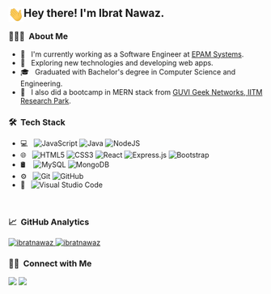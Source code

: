 <h2> <img alt="hi" src="wave.gif" width="30px" align="left"/> Hey there! I'm Ibrat Nawaz.</h2>

<h3> 👨🏻‍💻 &nbsp;About Me </h3>

- 💼 &nbsp; I'm currently working as a Software Engineer at [EPAM Systems](https://www.epam.com/). <!---, and, have also worked at [BigBinary](https://www.bigbinary.com) and [Trikara](https://trikara.com/).-->
- 🤔 &nbsp; Exploring new technologies and developing web apps.
- 🎓 &nbsp; Graduated with Bachelor's degree in Computer Science and Engineering.
- 🔭 &nbsp; I also did a bootcamp in MERN stack from [GUVI Geek Networks, IITM Research Park](https://www.guvi.in/).

<h3> 🛠 &nbsp;Tech Stack</h3>

- 💻 &nbsp;
  <img alt="JavaScript" src="https://img.shields.io/badge/javascript-%23323330.svg?style=for-the-badge&logo=javascript&logoColor=%23F7DF1E"/>
  <img alt="Java" src="https://img.shields.io/badge/java-%23ED8B00.svg?style=for-the-badge&logo=java&logoColor=white"/>
  <img alt="NodeJS" src="https://img.shields.io/badge/node.js-%2343853D.svg?style=for-the-badge&logo=node.js&logoColor=white"/>
- 🌐 &nbsp;
  <img alt="HTML5" src="https://img.shields.io/badge/html5-%23E34F26.svg?style=for-the-badge&logo=html5&logoColor=white"/>
  <img alt="CSS3" src="https://img.shields.io/badge/css3-%231572B6.svg?style=for-the-badge&logo=css3&logoColor=white"/>
  <img alt="React" src="https://img.shields.io/badge/react-%2320232a.svg?style=for-the-badge&logo=react&logoColor=%2361DAFB"/>
  <img alt="Express.js" src="https://img.shields.io/badge/express.js-%23404d59.svg?style=for-the-badge"/>
  <img alt="Bootstrap" src="https://img.shields.io/badge/bootstrap-%23563D7C.svg?style=for-the-badge&logo=bootstrap&logoColor=white"/>
- 🛢 &nbsp;&nbsp;
  <img alt="MySQL" src="https://img.shields.io/badge/mysql-%2300f.svg?style=for-the-badge&logo=mysql&logoColor=white"/>
  <img alt="MongoDB" src ="https://img.shields.io/badge/MongoDB-%234ea94b.svg?style=for-the-badge&logo=mongodb&logoColor=white"/>
- ⚙️ &nbsp;
  <img alt="Git" src="https://img.shields.io/badge/git-%23F05033.svg?style=for-the-badge&logo=git&logoColor=white"/>
  <img alt="GitHub" src="https://img.shields.io/badge/github-%23121011.svg?style=for-the-badge&logo=github&logoColor=white"/>
- 🔧 &nbsp;
  <img alt="Visual Studio Code" src="https://img.shields.io/badge/VisualStudioCode-0078d7.svg?style=for-the-badge&logo=visual-studio-code&logoColor=white"/>

<br/>

<h3> 📈 &nbsp;GitHub Analytics </h3>


<a href="https://github.com/ibratnawaz">
  <img height="180em" src="https://github-readme-stats.vercel.app/api?username=ibratnawaz&show_icons=true&theme=merko&locale=en" alt="ibratnawaz" />
    
  <img height="180em" src="" alt="ibratnawaz" />
</a>


<br/>

<h3> 🤝🏻 &nbsp;Connect with Me </h3>

<p align="left">
<a href="https://www.linkedin.com/in/ibrat-nawaz/"><img src="https://img.shields.io/badge/-Ibrat%20Nawaz-0077B5?style=flat&logo=Linkedin&logoColor=white"/></a>
<a href="mailto:nawazmd0096@gmail.com"><img src="https://img.shields.io/badge/-nawazmd0096@gmail.com-D14836?style=flat&logo=Gmail&logoColor=white"/></a>
</p>
